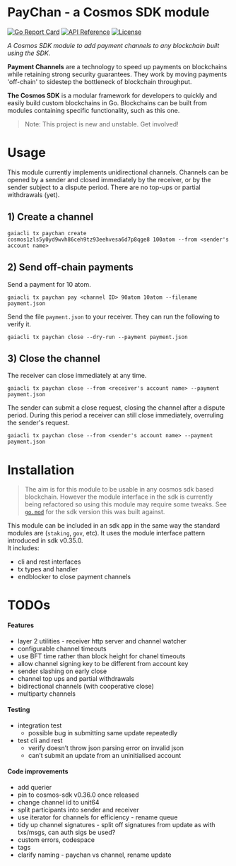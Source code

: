 # PayChan - a Cosmos SDK module

[![Go Report Card](https://goreportcard.com/badge/github.com/kava-labs/cosmos-paychan)](https://goreportcard.com/report/github.com/kava-labs/cosmos-paychan)
[![API Reference](https://godoc.org/github.com/kava-labs/cosmos-paychan?status.svg)](https://godoc.org/github.com/kava-labs/cosmos-paychan)
[![License](https://img.shields.io/github/license/kava-labs/cosmos-paychan.svg)](./LICENSE)

*A Cosmos SDK module to add payment channels to any blockchain built using the SDK.*

**Payment Channels** are a technology to speed up payments on blockchains while retaining strong security guarantees. They work by moving payments 'off-chain' to sidestep the bottleneck of blockchain throughput.

**The Cosmos SDK** is a modular framework for developers to quickly and easily build custom blockchains in Go. Blockchains can be built from modules containing specific functionality, such as this one.

> Note: This project is new and unstable. Get involved!


# Usage
This module currently implements unidirectional channels. Channels can be opened by a sender and closed immediately by the receiver, or by the sender subject to a dispute period. There are no top-ups or partial withdrawals (yet).

## 1) Create a channel

	gaiacli tx paychan create cosmos1zls5y0yd9wvh86ceh9tz93eehvesa6d7p8qge8 100atom --from <sender's account name>

## 2) Send off-chain payments
Send a payment for 10 atom.

	gaiacli tx paychan pay <channel ID> 90atom 10atom --filename payment.json

Send the file `payment.json` to your receiver. They can run the following to verify it.

	gaiacli tx paychan close --dry-run --payment payment.json

## 3) Close the channel
The receiver can close immediately at any time.

	gaiacli tx paychan close --from <receiver's account name> --payment payment.json

The sender can submit a close request, closing the channel after a dispute period. During this period a receiver can still close immediately, overruling the sender's request.

	gaiacli tx paychan close --from <sender's account name> --payment payment.json


# Installation
> The aim is for this module to be usable in any cosmos sdk based blockchain. However the module interface in the sdk is currently being refactored so using this module may require some tweaks. See [`go.mod`](./go.mod) for the sdk version this was built against.

This module can be included in an sdk app in the same way the standard modules are (`staking`, `gov`, etc). It uses the module interface pattern introduced in sdk v0.35.0.  
It includes:
 - cli and rest interfaces
 - tx types and handler
 - endblocker to close payment channels

<!--
## User Interfaces
### Rest API
All get request can be used with websockets to subscribe to changes
 - GET  /paychans/{id}
 - GET  /paychans?sender={sAddr}&receiver={rAddr}
 - GET  /paychans/{id}/submitted-update
 - POST /paychans/
 - POST /paychan/{id}/submitted-update (for verifying sigs, use simulate flag in post body)
### Command Line
 - query
   - paychan {id}
   - paychans -sender {sender} -receiver {receiver}
   - submitted-update {id}
 - tx
   - create
   - close
   - pay
-->

# TODOs

#### Features
 - layer 2 utilities - receiver http server and channel watcher
 - configurable channel timeouts
 - use BFT time rather than block height for chanel timeouts
 - allow channel signing key to be different from account key
 - sender slashing on early close
 - channel top ups and partial withdrawals
 - bidirectional channels (with cooperative close)
 - multiparty channels

#### Testing
 - integration test
 	- possible bug in submitting same update repeatedly
 - test cli and rest
 	- verify doesn’t throw json parsing error on invalid json
 	- can’t submit an update from an uninitialised account

#### Code improvements
 - add querier
 - pin to cosmos-sdk v0.36.0 once released
 - change channel id to unit64
 - split participants into sender and receiver
 - use iterator for channels for efficiency - rename queue
 - tidy up channel signatures - split off signatures from update as with txs/msgs, can auth sigs be used?
 - custom errors, codespace
 - tags
 - clarify naming - paychan vs channel, rename update